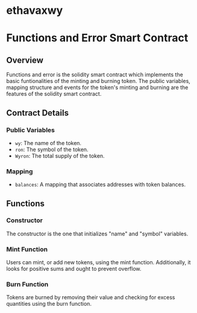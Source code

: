# ethavaxwy
# Functions and Error Smart Contract

## Overview

Functions and error is the solidity smart contract which implements the basic funtionalities of the minting and burning token. The public variables, mapping structure and events for the token's minting and burning are the features of the solidity smart contract.

## Contract Details

### Public Variables

- `wy`: The name of the token.
- `ron`: The symbol of the token.
- `Wyron`: The total supply of the token.

### Mapping

- `balances`: A mapping that associates addresses with token balances.

## Functions

### Constructor

The constructor is the one that initializes "name" and "symbol" variables.


### Mint Function

Users can mint, or add new tokens, using the mint function. Additionally, it looks for positive sums and ought to prevent overflow.

### Burn Function

Tokens are burned by removing their value and checking for excess quantities using the burn function.

